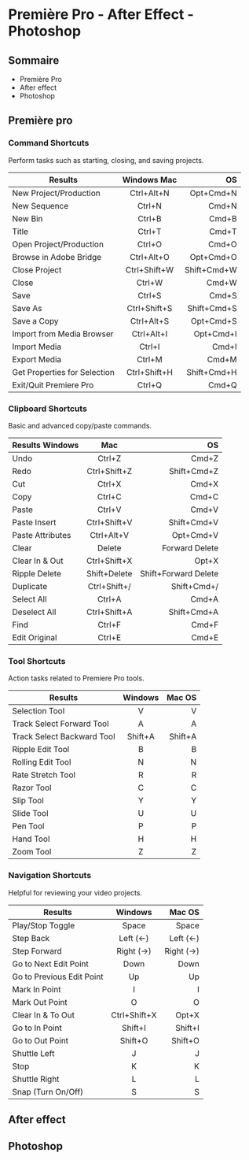 # Première Pro - After Effect - Photoshop

## Sommaire
* Première Pro
* After effect
* Photoshop

## Première pro

### Command Shortcuts
Perform tasks such as starting, closing, and saving projects.

| Results	                      | Windows	Mac   | OS          | 
|-------------------------------|:-------------:|------------:| 
| New Project/Production        | Ctrl+Alt+N	  | Opt+Cmd+N   | 
| New Sequence	                | Ctrl+N	      | Cmd+N       | 
| New Bin	                      | Ctrl+B 	      | Cmd+B       | 
| Title	                        | Ctrl+T	      | Cmd+T       | 
| Open Project/Production	      | Ctrl+O	      | Cmd+O       | 
| Browse in Adobe Bridge	      | Ctrl+Alt+O	  | Opt+Cmd+O   | 
| Close Project	                | Ctrl+Shift+W	| Shift+Cmd+W |
| Close	                        | Ctrl+W	      | Cmd+W       |
| Save	                        | Ctrl+S	      | Cmd+S       |
| Save As	                      | Ctrl+Shift+S	| Shift+Cmd+S |
| Save a Copy	                  | Ctrl+Alt+S	  | Opt+Cmd+S   |
| Import from Media Browser     | Ctrl+Alt+I	  | Opt+Cmd+I   |
| Import Media	                | Ctrl+I	      | Cmd+I       |
| Export Media	                | Ctrl+M	      | Cmd+M       |
| Get Properties for Selection	| Ctrl+Shift+H	| Shift+Cmd+H |
| Exit/Quit Premiere Pro	      | Ctrl+Q	      | Cmd+Q       |

### Clipboard Shortcuts
Basic and advanced copy/paste commands.

| Results	Windows   | 	Mac         | OS                      | 
|-------------------|:-------------:|------------------------:|   
| Undo              | 	Ctrl+Z	    | Cmd+Z                   | 
| Redo	            | Ctrl+Shift+Z	| Shift+Cmd+Z             | 
| Cut	              | Ctrl+X	      | Cmd+X                   | 
| Copy	            | Ctrl+C	      | Cmd+C                   | 
| Paste	            | Ctrl+V	      | Cmd+V                   | 
| Paste Insert	    | Ctrl+Shift+V	| Shift+Cmd+V             | 
| Paste Attributes  | 	Ctrl+Alt+V	| Opt+Cmd+V               | 
| Clear	            | Delete	      | Forward Delete          | 
| Clear In & Out	  | Ctrl+Shift+X  | 	Opt+X                 | 
| Ripple Delete	    | Shift+Delete  | 	Shift+Forward Delete  | 
| Duplicate         | Ctrl+Shift+/  | 	Shift+Cmd+/           | 
| Select All	      | Ctrl+A	      | Cmd+A                   | 
| Deselect All	    | Ctrl+Shift+A	| Shift+Cmd+A             | 
| Find              | 	Ctrl+F	    | Cmd+F                   | 
| Edit Original	    | Ctrl+E	      | Cmd+E                   | 

### Tool Shortcuts
Action tasks related to Premiere Pro tools.

| Results	                    | Windows	  | Mac OS    | 
|-----------------------------|:---------:|----------:| 
| Selection Tool	            | V	        | V         | 
| Track Select Forward Tool	  | A	        | A         | 
| Track Select Backward Tool	| Shift+A	  | Shift+A   | 
| Ripple Edit Tool	          | B	        | B         | 
| Rolling Edit Tool	          | N	        | N         |   
| Rate Stretch Tool	          | R	        | R         | 
| Razor Tool	                | C	        | C         | 
| Slip Tool                   | Y	        | Y         | 
| Slide Tool	                | U	        | U         | 
| Pen Tool	                  | P	        | P         | 
| Hand Tool	                  | H	        | H         | 
| Zoom Tool	                  | Z	        | Z         | 

### Navigation Shortcuts
Helpful for reviewing your video projects.

| Results	                  | Windows	        | Mac OS      | 
|---------------------------|:---------------:|------------:| 
| Play/Stop Toggle	        | Space	          | Space       | 
| Step Back	                | Left (←)	      | Left (←)    | 
| Step Forward	            | Right (→)	      | Right (→)   | 
| Go to Next Edit Point	    | Down	          | Down        | 
| Go to Previous Edit Point	| Up	            | Up          | 
| Mark In Point	            | I	              | I           | 
| Mark Out Point	          | O	              | O           | 
| Clear In & To Out	        | Ctrl+Shift+X    | 	Opt+X     | 
| Go to In Point	          | Shift+I	        | Shift+I     | 
| Go to Out Point	          | Shift+O	        | Shift+O     | 
| Shuttle Left	            | J	              | J           | 
| Stop	                    | K	              | K           | 
| Shuttle Right	            | L	              | L           | 
| Snap (Turn On/Off)	      | S	              | S           | 

## After effect

## Photoshop

